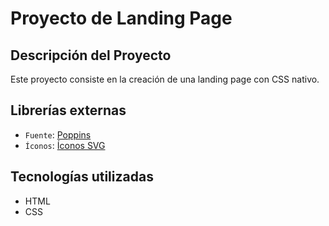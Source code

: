 # Proyecto de Landing Page

## Descripción del Proyecto

Este proyecto consiste en la creación de una landing page con CSS nativo.

## Librerías externas

* `Fuente`: [Poppins](https://fonts.google.com/specimen/Poppins "Google Fonts")
* `Íconos`: [Íconos SVG](https://www.svgrepo.com/ "SVGrepo")

## Tecnologías utilizadas

* HTML
* CSS
